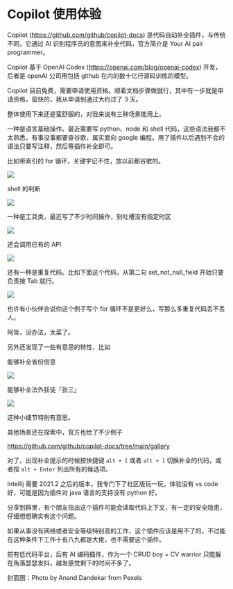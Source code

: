 # Copilot 使用体验

Copilot (https://github.com/github/copilot-docs) 是代码自动补全插件，与传统不同，它通过 AI 识别程序员的意图来补全代码，官方简介是 Your AI pair programmer。

Copilot 基于 OpenAI Codex (https://openai.com/blog/openai-codex) 开发，后者是 openAI 公司用包括 github 在内的数十亿行源码训练的模型。

Copilot 目前免费，需要申请使用资格。顺着文档步骤做就行，其中有一步就是申请资格，蛮快的，我从申请到通过大约过了 3 天。

整体使用下来还是蛮舒服的，对我来说有三种场景能用上。

一种是语言基础操作。最近需要写 python、node 和 shell 代码，这些语法我都不太熟悉，有事没事都要查谷歌，属实面向 google 编程。用了插件以后遇到不会的语法只要写注释，然后等插件补全即可。

比如带索引的 for 循环，关键字记不住，放以前都谷歌的。

![](https://files.mdnice.com/user/18103/7839eea2-4c66-46ea-93ce-3df84b58c94c.png)

shell 的判断

![](https://mmbiz.qlogo.cn/mmbiz_png/DgmZWOnCpQOHgenvsIJxozKT2j28n6TmQnC81YIfbtiaOabyWmm9HzwAuOgLYsic4G6E0CVbGPOPfkXvN6TkklJg/0?wx_fmt=png)

一种是工具类，最近写了不少时间操作，别吐槽没有指定时区

![](https://files.mdnice.com/user/18103/42401736-b988-4abc-9ba3-43421f2538f5.png)

还会调用已有的 API

![](https://files.mdnice.com/user/18103/71c18100-86b8-49f9-82d6-614c00f73eb4.png)

还有一种是重复代码。比如下面这个代码，从第二句 set_not_null_field 开始只要负责按 Tab 就行。

![](https://files.mdnice.com/user/18103/6bad71e4-d484-470a-b0fc-5bb72756cf15.png)

也许有小伙伴会说你这个例子写个 for 循环不是更好么，写那么多重复代码丢不丢人。

阿哲，没办法，太菜了。

另外还发现了一些有意思的特性，比如

能够补全省份信息

![](https://files.mdnice.com/user/18103/39eb14a5-ddb1-4c7d-a21b-660844785280.png)

能够补全法外狂徒「张三」

![](https://files.mdnice.com/user/18103/891a56a9-2a1c-4bfe-98a2-fc4ba9cf3194.png)

这种小细节特别有意思。

其他场景还在探索中，官方也给了不少例子

https://github.com/github/copilot-docs/tree/main/gallery

对了，出现补全提示的时候按快捷键 ```alt + [``` 或者 ```alt + ]``` 切换补全的代码，或者按 ```alt + Enter``` 列出所有的候选项。

Intellij 需要 2021.2 之后的版本，我专门下了社区版玩一玩，体验没有 vs code 好，可能是因为插件对 java 语言的支持没有 python 好。

分享到群里，有个朋友指出这个插件可能会读取代码上下文，有一定的安全隐患，仔细想想确实有这个问题。

如果从事没有网络或者安全等级特别高的工作，这个插件应该是用不了的，不过能在这种条件下工作十有八九都是大佬，也不需要这个插件。

前有低代码平台，后有 AI 编码插件，作为一个 CRUD boy + CV warrior 只能躲在角落瑟瑟发抖，越发感觉剩下的时间不多了。


封面图：Photo by Anand Dandekar from Pexels